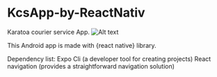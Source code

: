 # KcsApp-by-ReactNativ
Karatoa courier service App.
<img src="/assets/to/KcsAppMokupForGitHub.png" alt="Alt text" title="Optional title">

This Android app is made with {react native} library.

Dependency list:
Expo Cli (a developer tool for creating projects)
React navigation (provides a straightforward navigation solution)
